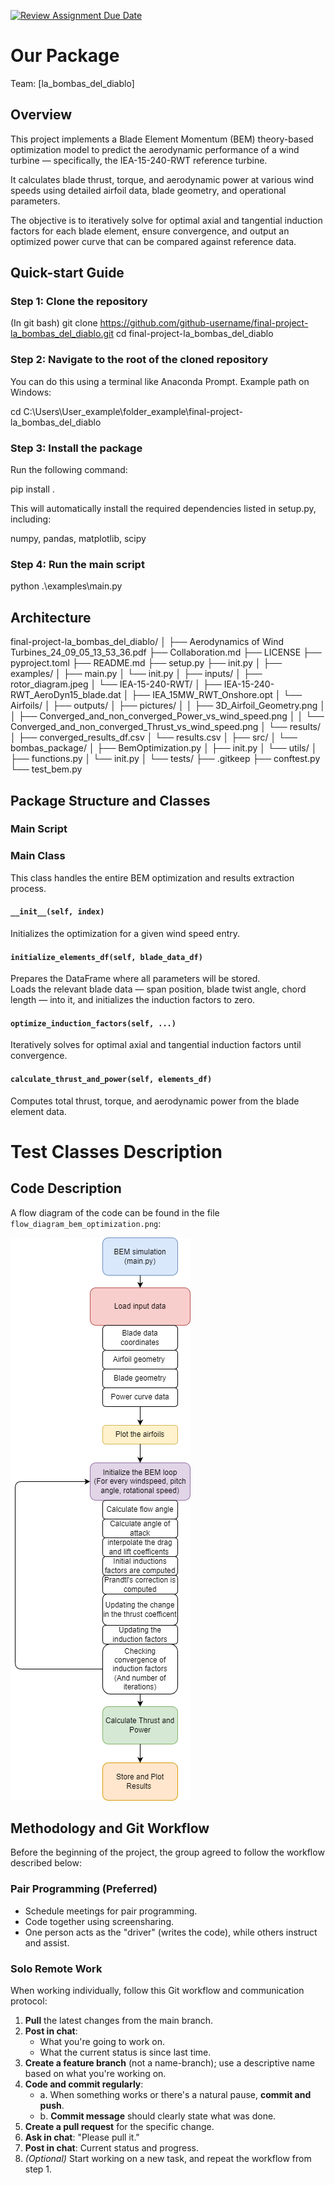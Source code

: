 [![Review Assignment Due Date](https://classroom.github.com/assets/deadline-readme-button-22041afd0340ce965d47ae6ef1cefeee28c7c493a6346c4f15d667ab976d596c.svg)](https://classroom.github.com/a/zjSXGKeR)
# Our Package

Team: [la_bombas_del_diablo]

## Overview

This project implements a Blade Element Momentum (BEM) theory-based optimization model to predict the aerodynamic performance of a wind turbine — specifically, the IEA-15-240-RWT reference turbine.

It calculates blade thrust, torque, and aerodynamic power at various wind speeds using detailed airfoil data, blade geometry, and operational parameters.

The objective is to iteratively solve for optimal axial and tangential induction factors for each blade element, ensure convergence, and output an optimized power curve that can be compared against reference data.


## Quick-start Guide

### Step 1: Clone the repository

(In git bash)
git clone https://github.com/github-username/final-project-la_bombas_del_diablo.git
cd final-project-la_bombas_del_diablo

### Step 2: Navigate to the root of the cloned repository
You can do this using a terminal like Anaconda Prompt.
Example path on Windows:

cd C:\Users\User_example\folder_example\final-project-la_bombas_del_diablo

### Step 3: Install the package
Run the following command:

pip install .

This will automatically install the required dependencies listed in setup.py, including:

numpy, pandas, matplotlib, scipy

### Step 4: Run the main script

python .\examples\main.py



## Architecture
final-project-la_bombas_del_diablo/
│
├── Aerodynamics of Wind Turbines_24_09_05_13_53_36.pdf
├── Collaboration.md
├── LICENSE
├── pyproject.toml
├── README.md
├── setup.py
├── init.py
│
├── examples/
│ ├── main.py
│ └── init.py
│
├── inputs/
│ ├── rotor_diagram.jpeg
│ └── IEA-15-240-RWT/
│ ├── IEA-15-240-RWT_AeroDyn15_blade.dat
│ ├── IEA_15MW_RWT_Onshore.opt
│ └── Airfoils/
│
├── outputs/
│ ├── pictures/
│ │ ├── 3D_Airfoil_Geometry.png
│ │ ├── Converged_and_non_converged_Power_vs_wind_speed.png
│ │ └── Converged_and_non_converged_Thrust_vs_wind_speed.png
│ └── results/
│ ├── converged_results_df.csv
│ └── results.csv
│
├── src/
│ └── bombas_package/
│ ├── BemOptimization.py
│ ├── init.py
│ └── utils/
│ ├── functions.py
│ └── init.py
│
└── tests/
├── .gitkeep
├── conftest.py
└── test_bem.py

## Package Structure and Classes

### Main Script

### Main Class

This class handles the entire BEM optimization and results extraction process.

#### `__init__(self, index)`
Initializes the optimization for a given wind speed entry.

#### `initialize_elements_df(self, blade_data_df)`
Prepares the DataFrame where all parameters will be stored.  
Loads the relevant blade data — span position, blade twist angle, chord length — into it, and initializes the induction factors to zero.

#### `optimize_induction_factors(self, ...)`
Iteratively solves for optimal axial and tangential induction factors until convergence.

#### `calculate_thrust_and_power(self, elements_df)`
Computes total thrust, torque, and aerodynamic power from the blade element data.


# Test Classes Description




## Code Description

A flow diagram of the code can be found in the file `flow_diagram_bem_optimization.png`:

![Flow Diagram](./flow_diagram_bem_optimization.png)


## Methodology and Git Workflow

Before the beginning of the project, the group agreed to follow the workflow described below:

### Pair Programming (Preferred)
- Schedule meetings for pair programming.
- Code together using screensharing.
- One person acts as the "driver" (writes the code), while others instruct and assist.

### Solo Remote Work
When working individually, follow this Git workflow and communication protocol:

1. **Pull** the latest changes from the main branch.
2. **Post in chat**:
   - What you're going to work on.
   - What the current status is since last time.
3. **Create a feature branch** (not a name-branch); use a descriptive name based on what you're working on.
4. **Code and commit regularly**:
   - a. When something works or there's a natural pause, **commit and push**.
   - b. **Commit message** should clearly state what was done.
5. **Create a pull request** for the specific change.
6. **Ask in chat**: "Please pull it."
7. **Post in chat**: Current status and progress.
8. *(Optional)* Start working on a new task, and repeat the workflow from step 1.
